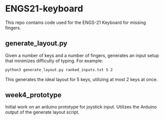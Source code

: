 # ENGS21-keyboard

This repo contains code used for the ENGS-21 Keyboard for missing fingers. 




## generate_layout.py
Given a number of keys and a number of fingers, generates an input setup that minimizes difficulty of typing. For example:

```bash
python3 generate_layout.py ranked_inputs.txt 5 2
```
This generates the ideal layout for 5 keys, utilizing at most 2 keys at once. 


## week4_prototype
Initial work on an arduino prototype for joystick input. Utilizes the Arduino output of the generate layout script. 